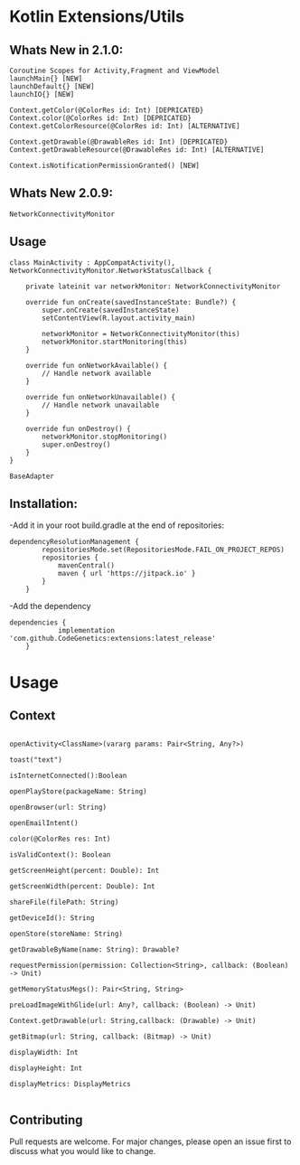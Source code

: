 # Kotlin Extensions/Utils

## Whats New in 2.1.0:

```
Coroutine Scopes for Activity,Fragment and ViewModel
launchMain{} [NEW]
launchDefault{} [NEW]
launchIO{} [NEW]
```

```
Context.getColor(@ColorRes id: Int) [DEPRICATED}
Context.color(@ColorRes id: Int) [DEPRICATED}
Context.getColorResource(@ColorRes id: Int) [ALTERNATIVE]
```

```
Context.getDrawable(@DrawableRes id: Int) [DEPRICATED}
Context.getDrawableResource(@DrawableRes id: Int) [ALTERNATIVE]
```

```
Context.isNotificationPermissionGranted() [NEW]
```

## Whats New 2.0.9:

```
NetworkConnectivityMonitor
```

## Usage

```
class MainActivity : AppCompatActivity(), NetworkConnectivityMonitor.NetworkStatusCallback {

    private lateinit var networkMonitor: NetworkConnectivityMonitor

    override fun onCreate(savedInstanceState: Bundle?) {
        super.onCreate(savedInstanceState)
        setContentView(R.layout.activity_main)

        networkMonitor = NetworkConnectivityMonitor(this)
        networkMonitor.startMonitoring(this)
    }

    override fun onNetworkAvailable() {
        // Handle network available
    }

    override fun onNetworkUnavailable() {
        // Handle network unavailable
    }

    override fun onDestroy() {
        networkMonitor.stopMonitoring()
        super.onDestroy()
    }
}

```

```
BaseAdapter
```

## Installation:

-Add it in your root build.gradle at the end of repositories:

```
dependencyResolutionManagement {
		repositoriesMode.set(RepositoriesMode.FAIL_ON_PROJECT_REPOS)
		repositories {
			mavenCentral()
			maven { url 'https://jitpack.io' }
		}
	}
```

-Add the dependency

```
dependencies {
	        implementation 'com.github.CodeGenetics:extensions:latest_release'
	}
```

# Usage

## Context

```

openActivity<ClassName>(vararg params: Pair<String, Any?>)

toast("text")

isInternetConnected():Boolean

openPlayStore(packageName: String)

openBrowser(url: String)

openEmailIntent()

color(@ColorRes res: Int)

isValidContext(): Boolean

getScreenHeight(percent: Double): Int

getScreenWidth(percent: Double): Int

shareFile(filePath: String)

getDeviceId(): String

openStore(storeName: String)

getDrawableByName(name: String): Drawable?

requestPermission(permission: Collection<String>, callback: (Boolean) -> Unit)

getMemoryStatusMegs(): Pair<String, String>

preLoadImageWithGlide(url: Any?, callback: (Boolean) -> Unit)

Context.getDrawable(url: String,callback: (Drawable) -> Unit)

getBitmap(url: String, callback: (Bitmap) -> Unit)

displayWidth: Int

displayHeight: Int

displayMetrics: DisplayMetrics


```

## Contributing

Pull requests are welcome. For major changes, please open an issue first
to discuss what you would like to change.
